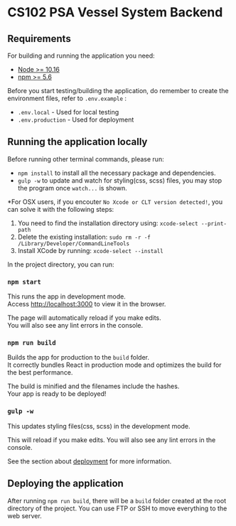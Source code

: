 # CS102 PSA Vessel System Backend

## Requirements

For building and running the application you need:

- [Node >= 10.16](https://nodejs.org/en/)
- [npm >= 5.6](https://www.npmjs.com/package/npx)

Before you start testing/building the application, do remember to create the environment files, refer to `.env.example` :
- `.env.local` - Used for local testing
- `.env.production` - Used for deployment

## Running the application locally

Before running other terminal commands, please run:
- `npm install` to install all the necessary package and dependencies.
- `gulp -w` to update and watch for styling(css, scss) files, you may stop the program once `watch...` is shown.

*For OSX users, if you encouter `No Xcode or CLT version detected!`, you can solve it with the following steps:
1. You need to find the installation directory using: `xcode-select --print-path`
2. Delete the existing installation: `sudo rm -r -f /Library/Developer/CommandLineTools`
3. Install XCode by running: `xcode-select --install`

In the project directory, you can run:

### `npm start`

This runs the app in development mode.\
Access [http://localhost:3000](http://localhost:3000) to view it in the browser.

The page will automatically reload if you make edits.\
You will also see any lint errors in the console.

### `npm run build`

Builds the app for production to the `build` folder.\
It correctly bundles React in production mode and optimizes the build for the best performance.

The build is minified and the filenames include the hashes.\
Your app is ready to be deployed!

### `gulp -w`

This updates styling files(css, scss) in the development mode.

This will reload if you make edits.
You will also see any lint errors in the console.

See the section about [deployment](https://facebook.github.io/create-react-app/docs/deployment) for more information.

## Deploying the application

After running `npm run build`, there will be a `build` folder created at the root directory of the project. You can use FTP or SSH to move everything to the web server.
